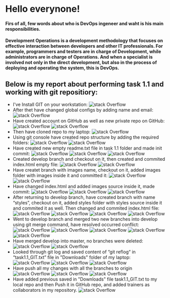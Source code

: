 # Hello everynone! #

#### Firs of all, few words about who is DevOps ingeneer and waht is his main responsibilities. ####

#### Development Operations is a development methodology that focuses on effective interaction between developers and other IT professionals. For example, programmers and testers are in charge of Development, while administrators are in charge of Operations. And when a specialist is involved not only in the direct development, but also in the process of deploying and operating the system, this is DevOps.

## Below is my report about performing task 1.1 and working with git repositiory:
* I've Install GIT on your workstation:
![stack Overflow](https://image.prntscr.com/image/NSccLi6nQmy3TWIiFZiO8A.png)
* After thet have changed global configs by adding name and email:
![stack Overflow](https://image.prntscr.com/image/y4NEaFAASj_aavRbMXWLAg.png)
* Have created account on GitHub as well as new private repo on GitHub:
![stack Overflow](https://image.prntscr.com/image/-vepjCL3QPCNWPseQCHr-A.png)
![stack Overflow](https://image.prntscr.com/image/XnNQbwLTTsCMlCmjHu_uSg.png)
* Then have cloned repo to my laptop:
![stack Overflow](https://image.prntscr.com/image/SfftjwYBQVWpOEXh377a9g.png)
* Using git console have created repo structure by adding the required folders:
![stack Overflow](https://image.prntscr.com/image/ksVuvYgDQ8qvTqR09XJs2w.png)
![stack Overflow](https://image.prntscr.com/image/tP5HLGh7QYWrTWjskgcPBw.png)
* Have created new empty readme.txt file in task 1.1 folder and made init commit:
![stack Overflow](https://image.prntscr.com/image/-nicfCeTTGen1x4S23QvVQ.png)
![stack Overflow](https://image.prntscr.com/image/PZAX0h9yRrOpsB1uT5JvHg.png)
![stack Overflow](https://image.prntscr.com/image/MlqaywHsSyuftyiDgBofZw.png)
* Created develop branch and checkout on it, then created and commited  index.html empty file:
![stack Overflow](https://image.prntscr.com/image/Qj1x5zXYSBuPDsz-r1qz0w.png)
![stack Overflow](https://image.prntscr.com/image/q1vHaJIXRayUJBh0CU4vCA.png)
* Have createt branch with images name, checkout on it, added images folder with images inside it and committed it:
![stack Overflow](https://image.prntscr.com/image/SdkQbDYUQqWDxr9s5RJApw.png)
![stack Overflow](https://image.prntscr.com/image/8NzyXzRfTQCUvv8ZCXQDdQ.png)
* Have changed index.html and added images source inside it, made commit:
![stack Overflow](https://image.prntscr.com/image/cJd4VECNSOiSeuS41doKJA.png)
![stack Overflow](https://image.prntscr.com/image/N4_JrJxfQ3qeQj9HUF3Q8g.png)
![stack Overflow](https://image.prntscr.com/image/WZDHiNPsT5qtEU6I_TaSkw.png)
* After returning to develop branch, have ccreated branch with name “styles”, checkout on it, added styles folder with styles source inside it and commited it as well. Then changed and commited index.html file: 
![stack Overflow](https://image.prntscr.com/image/vYJSZlwUS9yawoysXeAphw.png)
![stack Overflow](https://image.prntscr.com/image/nQBZW0y_S82k9SjduxE7Pg.png)
![stack Overflow](https://image.prntscr.com/image/et2g0KrlQ_quQSbggi8r0w.png)
![stack Overflow](https://image.prntscr.com/image/qR-1dCnxQIOKg30nl2pIQQ.png)
* Went to develop branch and merged two new branches into develop using git merge command, have resolved occurred conflict:
![stack Overflow](https://image.prntscr.com/image/V1NP9mIYTPyS1ab5U067Fw.png)
![stack Overflow](https://image.prntscr.com/image/KDgXSBpKSJafJNW3QtdluQ.png)
![stack Overflow](https://image.prntscr.com/image/6xd9x98cRciFO_XZb5Mr8Q.png)
![stack Overflow](https://image.prntscr.com/image/7Z0WYB4PRZi8TmRvvn2pTw.png)
![stack Overflow](https://image.prntscr.com/image/Ab7lPEQ2T9SL0JwB1jNUXQ.png)
* Have merged develop into master, no branches were deleted:
![stack Overflow](https://image.prntscr.com/image/jmkWgBUEQiOW-nw6y_ijIA.png)
![stack Overflow](https://image.prntscr.com/image/lqwysZT5Q2CQCUUEMv7JLQ.png)
* Looked through git log and saved content of “git reflog“ in “task1.1_GIT.txt” file in "Downloads" folder of my laptop:
![stack Overflow](https://image.prntscr.com/image/Dm_pvOzAR6SBAL67mn0MEg.png)
![stack Overflow](https://image.prntscr.com/image/S2k4Bh4HQ5S1H0pFz1zElw.png)
![stack Overflow](https://image.prntscr.com/image/O0x15ZuzScGSm1a8kj7Dpg.png)
* Have push all my changes with all the branches to origin 
![stack Overflow](https://image.prntscr.com/image/4XY2HUBhR_2OAXo5GMmSAg.png)
![stack Overflow](https://image.prntscr.com/image/_PMt1_B7Q-WOg50MUbcjcw.png)
![stack Overflow](https://image.prntscr.com/image/S78O5EE7RZOf9IGzhniTlQ.png)
* Have added previous saved in "Downloads" file task1.1_GIT.txt to my local repo and then Push it in GitHub repo, and added trainers as collaborators in my repository.
![stack Overflow](https://image.prntscr.com/image/RegGXAPzR_m-gkMbZeb9jA.png)







